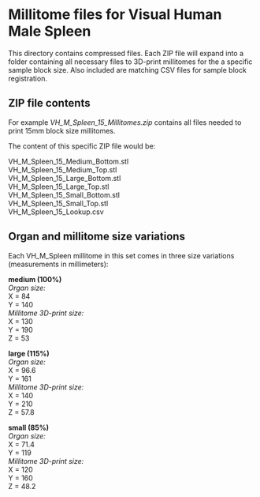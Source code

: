 # Millitome files for Visual Human Male Spleen

This directory contains compressed files. Each ZIP file will expand into a folder containing all necessary files to 3D-print millitomes for the a specific sample block size. Also included are matching CSV files for sample block registration.

## ZIP file contents

<p>For example <em>VH_M_Spleen_15_Millitomes.zip</em> contains all files needed to print 15mm block size millitomes.</p>

<p>The content of this specific ZIP file would be:</p>

VH_M_Spleen_15_Medium_Bottom.stl<br>
VH_M_Spleen_15_Medium_Top.stl<br>
VH_M_Spleen_15_Large_Bottom.stl<br>
VH_M_Spleen_15_Large_Top.stl<br>
VH_M_Spleen_15_Small_Bottom.stl<br>
VH_M_Spleen_15_Small_Top.stl<br>
VH_M_Spleen_15_Lookup.csv<br>

## Organ and millitome size variations

<p>Each VH_M_Spleen millitome in this set comes in three size variations (measurements in millimeters):</p>

<strong>medium (100%)</strong><br>
<em>Organ size:</em><br>
X = 84<br>
Y = 140<br>
<em>Millitome 3D-print size:</em><br>
X = 130<br>
Y = 190<br>
Z = 53<br>

<strong>large (115%)</strong><br>
<em>Organ size:</em><br>
X = 96.6<br>
Y = 161<br>
<em>Millitome 3D-print size:</em><br>
X = 140<br>
Y = 210<br>
Z = 57.8<br>

<strong>small (85%)</strong><br>
<em>Organ size:</em><br>
X = 71.4<br>
Y = 119<br>
<em>Millitome 3D-print size:</em><br>
X = 120<br>
Y = 160<br>
Z = 48.2<br>

